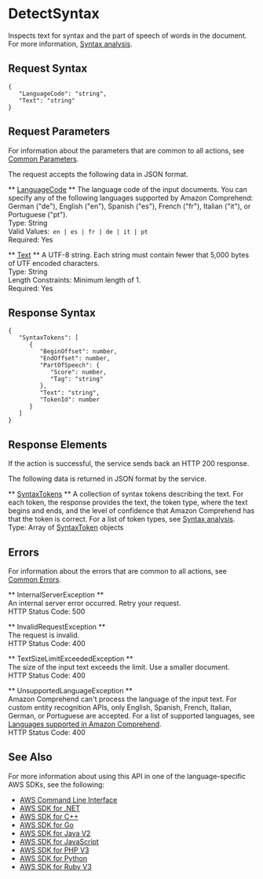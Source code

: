 # DetectSyntax<a name="API_DetectSyntax"></a>

Inspects text for syntax and the part of speech of words in the document\. For more information, [Syntax analysis](how-syntax.md)\.

## Request Syntax<a name="API_DetectSyntax_RequestSyntax"></a>

```
{
   "LanguageCode": "string",
   "Text": "string"
}
```

## Request Parameters<a name="API_DetectSyntax_RequestParameters"></a>

For information about the parameters that are common to all actions, see [Common Parameters](CommonParameters.md)\.

The request accepts the following data in JSON format\.

 ** [LanguageCode](#API_DetectSyntax_RequestSyntax) **   <a name="comprehend-DetectSyntax-request-LanguageCode"></a>
The language code of the input documents\. You can specify any of the following languages supported by Amazon Comprehend: German \("de"\), English \("en"\), Spanish \("es"\), French \("fr"\), Italian \("it"\), or Portuguese \("pt"\)\.  
Type: String  
Valid Values:` en | es | fr | de | it | pt`   
Required: Yes

 ** [Text](#API_DetectSyntax_RequestSyntax) **   <a name="comprehend-DetectSyntax-request-Text"></a>
A UTF\-8 string\. Each string must contain fewer that 5,000 bytes of UTF encoded characters\.  
Type: String  
Length Constraints: Minimum length of 1\.  
Required: Yes

## Response Syntax<a name="API_DetectSyntax_ResponseSyntax"></a>

```
{
   "SyntaxTokens": [ 
      { 
         "BeginOffset": number,
         "EndOffset": number,
         "PartOfSpeech": { 
            "Score": number,
            "Tag": "string"
         },
         "Text": "string",
         "TokenId": number
      }
   ]
}
```

## Response Elements<a name="API_DetectSyntax_ResponseElements"></a>

If the action is successful, the service sends back an HTTP 200 response\.

The following data is returned in JSON format by the service\.

 ** [SyntaxTokens](#API_DetectSyntax_ResponseSyntax) **   <a name="comprehend-DetectSyntax-response-SyntaxTokens"></a>
A collection of syntax tokens describing the text\. For each token, the response provides the text, the token type, where the text begins and ends, and the level of confidence that Amazon Comprehend has that the token is correct\. For a list of token types, see [Syntax analysis](how-syntax.md)\.  
Type: Array of [SyntaxToken](API_SyntaxToken.md) objects

## Errors<a name="API_DetectSyntax_Errors"></a>

For information about the errors that are common to all actions, see [Common Errors](CommonErrors.md)\.

 ** InternalServerException **   
An internal server error occurred\. Retry your request\.  
HTTP Status Code: 500

 ** InvalidRequestException **   
The request is invalid\.  
HTTP Status Code: 400

 ** TextSizeLimitExceededException **   
The size of the input text exceeds the limit\. Use a smaller document\.  
HTTP Status Code: 400

 ** UnsupportedLanguageException **   
Amazon Comprehend can't process the language of the input text\. For custom entity recognition APIs, only English, Spanish, French, Italian, German, or Portuguese are accepted\. For a list of supported languages, see [Languages supported in Amazon Comprehend](supported-languages.md)\.   
HTTP Status Code: 400

## See Also<a name="API_DetectSyntax_SeeAlso"></a>

For more information about using this API in one of the language\-specific AWS SDKs, see the following:
+  [AWS Command Line Interface](https://docs.aws.amazon.com/goto/aws-cli/comprehend-2017-11-27/DetectSyntax) 
+  [AWS SDK for \.NET](https://docs.aws.amazon.com/goto/DotNetSDKV3/comprehend-2017-11-27/DetectSyntax) 
+  [AWS SDK for C\+\+](https://docs.aws.amazon.com/goto/SdkForCpp/comprehend-2017-11-27/DetectSyntax) 
+  [AWS SDK for Go](https://docs.aws.amazon.com/goto/SdkForGoV1/comprehend-2017-11-27/DetectSyntax) 
+  [AWS SDK for Java V2](https://docs.aws.amazon.com/goto/SdkForJavaV2/comprehend-2017-11-27/DetectSyntax) 
+  [AWS SDK for JavaScript](https://docs.aws.amazon.com/goto/AWSJavaScriptSDK/comprehend-2017-11-27/DetectSyntax) 
+  [AWS SDK for PHP V3](https://docs.aws.amazon.com/goto/SdkForPHPV3/comprehend-2017-11-27/DetectSyntax) 
+  [AWS SDK for Python](https://docs.aws.amazon.com/goto/boto3/comprehend-2017-11-27/DetectSyntax) 
+  [AWS SDK for Ruby V3](https://docs.aws.amazon.com/goto/SdkForRubyV3/comprehend-2017-11-27/DetectSyntax) 